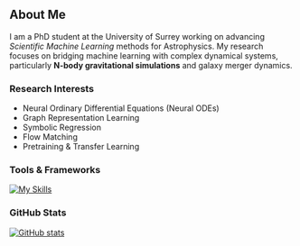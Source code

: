 ## About Me  

I am a PhD student at the University of Surrey working on advancing *Scientific Machine Learning* methods for Astrophysics. My research focuses on bridging machine learning with complex dynamical systems, particularly **N-body gravitational simulations** and galaxy merger dynamics.  

### Research Interests
- Neural Ordinary Differential Equations (Neural ODEs)  
- Graph Representation Learning  
- Symbolic Regression  
- Flow Matching  
- Pretraining & Transfer Learning  

### Tools & Frameworks
[![My Skills](https://skillicons.dev/icons?i=python,pytorch,sklearn,git,flask&perline=5)](https://skillicons.dev)

### GitHub Stats
[![GitHub stats](https://github-readme-stats.vercel.app/api?username=julian-8897&show_icons=true&theme=tokyonight#gh-dark-mode-only)](https://github.com/anuraghazra/github-readme-stats#gh-dark-mode-only)


<!---
julian-8897/julian-8897 is a ✨ special ✨ repository because its `README.md` (this file) appears on your GitHub profile.
You can click the Preview link to take a look at your changes.
--->

